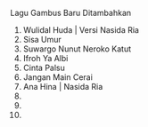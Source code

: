 Lagu Gambus Baru Ditambahkan
1. Wulidal Huda | Versi Nasida Ria
2. Sisa Umur
3. Suwargo Nunut Neroko Katut
4. Ifroh Ya Albi
5. Cinta Palsu
6. Jangan Main Cerai
7. Ana Hina | Nasida Ria
8. 
9. 
10. 
